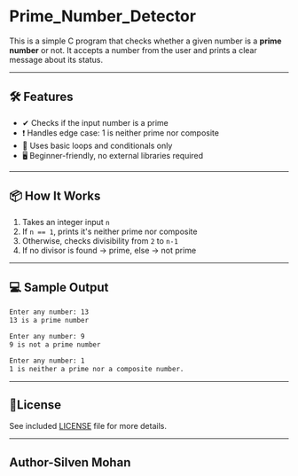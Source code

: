 # Prime_Number_Detector


This is a simple C program that checks whether a given number is a **prime number** or not. It accepts a number from the user and prints a clear message about its status.

---

## 🛠 Features

- ✔ Checks if the input number is a prime
- ❗ Handles edge case: 1 is neither prime nor composite
- 📘 Uses basic loops and conditionals only
- 🖥 Beginner-friendly, no external libraries required

---

## 📦 How It Works

1. Takes an integer input `n`
2. If `n == 1`, prints it's neither prime nor composite
3. Otherwise, checks divisibility from `2` to `n-1`
4. If no divisor is found → prime, else → not prime

---

## 💻 Sample Output

```txt
Enter any number: 13
13 is a prime number

Enter any number: 9
9 is not a prime number

Enter any number: 1
1 is neither a prime nor a composite number.
```

---

## 📃License

  See included [LICENSE](./LICENSE) file for more details.

---

## Author-Silven Mohan
